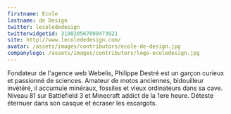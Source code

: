 ```yaml
---
firstname: Ecole
lastname: de Design
twitter: lecolededesign
twitterwidgetid: 319020567099473921
site: http://www.lecolededesign.com/
avatar: /assets/images/contributors/ecole-de-design.jpg
companylogo: /assets/images/contributors/logo-ecoledesign.jpg
---
```


Fondateur de l'agence web Webelis, Philippe Destré est un garçon curieux et passionné de sciences. Amateur de motos anciennes, bidouilleur invétéré, il accumule minéraux, fossiles et vieux ordinateurs dans sa cave. Niveau 81 sur Battlefield 3 et Minecraft addict de la 1ere heure. Déteste éternuer dans son casque et écraser les escargots.
